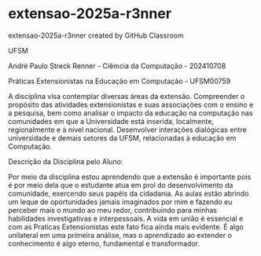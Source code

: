 # extensao-2025a-r3nner
extensao-2025a-r3nner created by GitHub Classroom

UFSM

André Paulo Streck Renner - Ciêmcia da Computação - 202410708

Práticas Extensionistas na Educação em Computação - UFSM00759

A disciplina visa contemplar diversas áreas da extensão. Compreender o propósito das atividades extensionistas e suas associações com o ensino e a pesquisa,
bem como analisar o impacto da educação na computação nas comunidades em que a Universidade está inserida, localmente, regionalmente e à nível nacional. Desenvolver 
interações dialógicas entre universidade e demais setores da UFSM, relacionadas à educação em Computação.

Descrição da Disciplina pelo Aluno:

Por meio da disciplina estou aprendendo que a extensão é importante pois é por meio dela que o estudante atua em prol do desenvolvimento da comunidade, exercendo seus papéis da cidadania. 
As aulas estão abrindo um leque de oportunidades jamais imaginados por mim e fazendo eu perceber mais o mundo ao meu redor, contribuindo para minhas habilidades investigativas e interpessoais.
A vida em união é essencial e com as Praticas Extensionistas este fato fica ainda mais evidente. É algo unilateral em uma primeira análise, mas o aprendizado ao extender o conhecimento é algo
eterno, fundamental e transformador.
